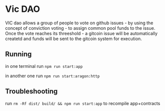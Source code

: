 # Vic DAO

VIC dao allows a group of people to vote on github issues - by using the concept of conviction voting - to assign common pool funds to the issue. Once the vote reaches its threeshold - a gitcoin issue will be automatically createtd and funds will be sent to the gitcoin system for execution.

## Running

in one terminal run `npm run start:app`

in another one run `npm run start:aragon:http`

## Troubleshooting

run `rm -Rf dist/ build/ && npm run start:app` to recompile app+contracts







